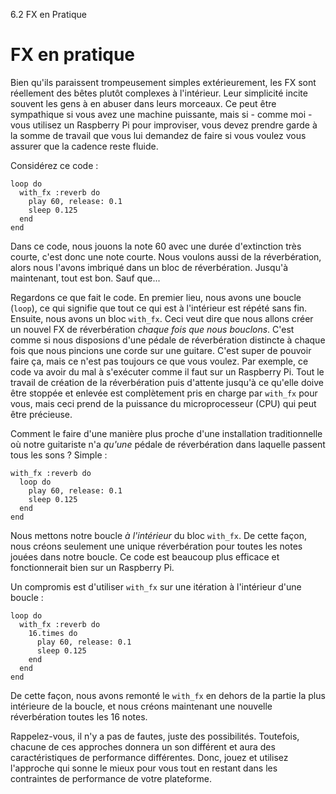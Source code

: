 6.2 FX en Pratique

# FX en pratique

Bien qu'ils paraissent trompeusement simples extérieurement, les FX sont 
réellement des bêtes plutôt complexes à l'intérieur. Leur 
simplicité incite souvent les gens à en abuser dans leurs morceaux. Ce 
peut être sympathique si vous avez une machine puissante, mais si - 
comme moi - vous utilisez un Raspberry Pi pour improviser, vous devez 
prendre garde à la somme de travail que vous lui demandez de faire si 
vous voulez vous assurer que la cadence reste fluide.

Considérez ce code :

```
loop do
  with_fx :reverb do
    play 60, release: 0.1
    sleep 0.125
  end
end
```

Dans ce code, nous jouons la note 60 avec une durée d'extinction très 
courte, c'est donc une note courte. Nous voulons aussi de la 
réverbération, alors nous l'avons imbriqué dans un bloc de 
réverbération. Jusqu'à maintenant, tout est bon. Sauf que...

Regardons ce que fait le code. En premier lieu, nous avons une boucle 
(`loop`), ce qui signifie que tout ce qui est à l'intérieur est 
répété sans fin. Ensuite, nous avons un bloc `with_fx`. Ceci veut dire
que nous allons créer un nouvel FX de réverbération *chaque fois que 
nous bouclons*. C'est comme si nous disposions d'une pédale de 
réverbération distincte à chaque fois que nous pincions une corde sur 
une guitare. C'est super de pouvoir faire ça, mais ce n'est pas 
toujours ce que vous voulez. Par exemple, ce code va avoir du mal à 
s'exécuter comme il faut sur un Raspberry Pi. Tout le travail de création 
de la réverbération puis d'attente jusqu'à ce qu'elle doive être 
stoppée et enlevée est complètement pris en charge par `with_fx` pour 
vous, mais ceci prend de la puissance du microprocesseur (CPU) qui peut 
être précieuse.

Comment le faire d'une manière plus proche d'une installation 
traditionnelle où notre guitariste n'a *qu'une* pédale de 
réverbération dans laquelle passent tous les sons ? Simple :

```
with_fx :reverb do
  loop do
    play 60, release: 0.1
    sleep 0.125
  end
end
```

Nous mettons notre boucle *à l'intérieur* du bloc `with_fx`. De cette 
façon, nous créons seulement une unique réverbération pour toutes les 
notes jouées dans notre boucle. Ce code est beaucoup plus efficace et 
fonctionnerait bien sur un Raspberry Pi.

Un compromis est d'utiliser `with_fx` sur une itération à l'intérieur 
d'une boucle :

```
loop do
  with_fx :reverb do
    16.times do
      play 60, release: 0.1
      sleep 0.125
    end
  end
end
```

De cette façon, nous avons remonté le `with_fx` en dehors de la partie 
la plus intérieure de la boucle, et nous créons maintenant une 
nouvelle réverbération toutes les 16 notes.

Rappelez-vous, il n'y a pas de fautes, juste des possibilités. 
Toutefois, chacune de ces approches donnera un son différent et aura 
des caractéristiques de performance différentes. Donc, jouez et 
utilisez l'approche qui sonne le mieux pour vous tout en restant dans 
les contraintes de performance de votre plateforme.
